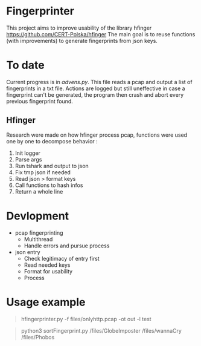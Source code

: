 # Fingerprinter

This project aims to improve usability of the library hfinger https://github.com/CERT-Polska/hfinger
The main goal is to reuse functions (with improvements) to generate fingerprints from json keys.

# To date

Current progress is in _advens.py_. This file reads a pcap and output a list of fingerprints in a txt file. Actions are
logged but still uneffective in case a fingerprint can't be generated, the program then crash and abort every previous
fingerprint found.

## Hfinger

Research were made on how hfinger process pcap, functions were used one by one to decompose behavior :

1. Init logger
2. Parse args
3. Run tshark and output to json
4. Fix tmp json if needed
5. Read json > format keys
6. Call functions to hash infos
7. Return a whole line

# Devlopment

- pcap fingerprinting
    - Multithread
    - Handle errors and pursue process
- json entry
    - Check legitimacy of entry first
    - Read needed keys
    - Format for usability
    - Process

# Usage example
> hfingerprinter.py -f files/onlyhttp.pcap -ot out -l test

> python3 sortFingerprint.py /files/GlobeImposter /files/wannaCry /files/Phobos
